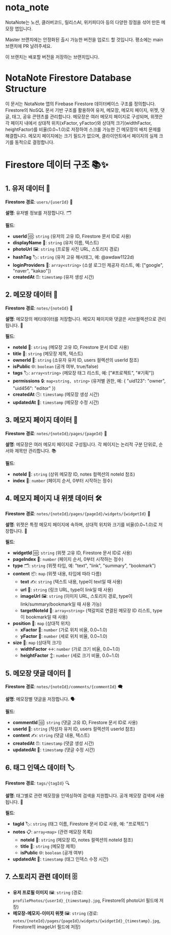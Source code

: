 # nota_note

NotaNote는 노션, 클러버코드, 릴리스AI, 위키피디아 등의 다양한 장점을 섞어 만든 메모장 앱입니다.

Master 브랜치에는 안정화된 출시 가능한 버전을 업로드 할 것입니다. 평소에는 main 브랜치에 PR 날려주세요.

이 브랜치는 배포할 버전을 저장하는 브랜치입니다.

# NotaNote Firestore Database Structure

이 문서는 NotaNote 앱의 Firebase Firestore 데이터베이스 구조를 정의합니다. Firestore의 NoSQL 문서 기반 구조를 활용하여 유저, 메모장, 메모지 페이지, 위젯, 댓글, 태그, 공유 콘텐츠를 관리합니다. 메모장은 여러 메모지 페이지로 구성되며, 위젯은 각 페이지 내에서 상대적 위치(xFactor, yFactor)와 상대적 크기(widthFactor, heightFactor)를 비율(0.0~1.0)로 저장하여 스크롤 가능한 긴 메모장의 배치 문제를 해결합니다. 메모지 페이지에는 크기 필드가 없으며, 클라이언트에서 페이지의 실제 크기를 동적으로 결정합니다.

# Firestore 데이터 구조 📚✨

## 1. 유저 데이터 👤

**Firestore 경로**: `users/{userId}` 🚪

**설명**: 유저별 정보를 저장합니다. 🗂️

**필드**:
- **userId** 🆔: `string` (유저의 고유 ID, Firestore 문서 ID로 사용)
- **displayName** 📛: `string` (유저 이름, 텍스트)
- **photoUrl** 🖼️: `string` (프로필 사진 URL, 스토리지 경로)
- **hashTag** 🏷️: `string` (유저 고유 해시태그, 예: @awdaw1122d)
- **loginProviders** 🔑: `array<string>` (소셜 로그인 제공자 리스트, 예: ["google", "naver", "kakao"])
- **createdAt** ⏰: `timestamp` (유저 생성 시간)

## 2. 메모장 데이터 📝

**Firestore 경로**: `notes/{noteId}` 📔

**설명**: 메모장의 메타데이터를 저장합니다. 메모지 페이지와 댓글은 서브컬렉션으로 관리됩니다. 🌟

**필드**:
- **noteId** 🔢: `string` (메모장 고유 ID, Firestore 문서 ID로 사용)
- **title** 📜: `string` (메모장 제목, 텍스트)
- **ownerId** 👑: `string` (소유자 유저 ID, users 컬렉션의 userId 참조)
- **isPublic** 🌐: `boolean` (공개 여부, true/false)
- **tags** 🏷️: `array<string>` (메모장 태그 리스트, 예: ["#프로젝트", "#기획"])
- **permissions** 🔒: `map<string, string>` (유저별 권한, 예: { "uid123": "owner", "uid456": "editor" })
- **createdAt** 🕒: `timestamp` (메모장 생성 시간)
- **updatedAt** 🔄: `timestamp` (메모장 수정 시간)

## 3. 메모지 페이지 데이터 📄

**Firestore 경로**: `notes/{noteId}/pages/{pageId}` 📑

**설명**: 메모장은 여러 메모지 페이지로 구성됩니다. 각 페이지는 논리적 구분 단위로, 순서와 제목만 관리합니다. 📚

**필드**:
- **noteId** 🔗: `string` (상위 메모장 ID, notes 컬렉션의 noteId 참조)
- **index** 🔢: `number` (페이지 순서, 0부터 시작하는 정수)

## 4. 메모지 페이지 내 위젯 데이터 🛠️

**Firestore 경로**: `notes/{noteId}/pages/{pageId}/widgets/{widgetId}` 🧩

**설명**: 위젯은 특정 메모지 페이지에 속하며, 상대적 위치와 크기를 비율(0.0~1.0)로 저장합니다. 🎨

**필드**:
- **widgetId** 🆔: `string` (위젯 고유 ID, Firestore 문서 ID로 사용)
- **pageIndex** 📍: `number` (페이지 순서, 0부터 시작하는 정수)
- **type** 🗂️: `string` (위젯 타입, 예: "text", "link", "summary", "bookmark")
- **content** 📦: `map` (위젯 내용, 타입에 따라 다름)
    - **text** ✍️: `string` (텍스트 내용, type이 text일 때 사용)
    - **url** 🔗: `string` (링크 URL, type이 link일 때 사용)
    - **imageUrl** 🖼️: `string` (이미지 URL, 스토리지 경로, type이 link/summary/bookmark일 때 사용 가능)
    - **targetNoteId** 📌: `array<string>` (책갈피로 연결된 메모장 ID 리스트, type이 bookmark일 때 사용)
- **position** 📍: `map` (상대적 위치)
    - **xFactor** 📏: `number` (가로 위치 비율, 0.0~1.0)
    - **yFactor** 📐: `number` (세로 위치 비율, 0.0~1.0)
- **size** 📏: `map` (상대적 크기)
    - **widthFactor** ↔️: `number` (가로 크기 비율, 0.0~1.0)
    - **heightFactor** ↕️: `number` (세로 크기 비율, 0.0~1.0)

## 5. 메모장 댓글 데이터 💬

**Firestore 경로**: `notes/{noteId}/comments/{commentId}` 🗨️

**설명**: 메모장별 댓글을 저장합니다. 🗣️

**필드**:
- **commentId** 🆔: `string` (댓글 고유 ID, Firestore 문서 ID로 사용)
- **userId** 👤: `string` (작성자 유저 ID, users 컬렉션의 userId 참조)
- **content** ✍️: `string` (댓글 내용, 텍스트)
- **createdAt** ⏰: `timestamp` (댓글 생성 시간)
- **updatedAt** 🔄: `timestamp` (댓글 수정 시간)

## 6. 태그 인덱스 데이터 🏷️

**Firestore 경로**: `tags/{tagId}` 🔍

**설명**: 태그별로 관련 메모장을 인덱싱하여 검색을 지원합니다. 공개 메모장 검색에 사용됩니다. 🔎

**필드**:
- **tagId** 🏷️: `string` (태그 이름, Firestore 문서 ID로 사용, 예: "프로젝트")
- **notes** 📋: `array<map>` (관련 메모장 목록)
    - **noteId** 🔢: `string` (메모장 ID, notes 컬렉션의 noteId 참조)
    - **title** 📜: `string` (메모장 제목)
    - **isPublic** 🌐: `boolean` (공개 여부)
- **updatedAt** 🔄: `timestamp` (태그 인덱스 수정 시간)

## 7. 스토리지 관련 데이터 🗄️

- **유저 프로필 이미지** 🖼️: `string` (경로: `profilePhotos/{userId}_{timestamp}.jpg`, Firestore의 photoUrl 필드에 저장)
- **메모장-메모지-이미지 위젯** 🖼️: `string` (경로: `notes/{noteId}/pages/{pageId}/widgets/{widgetId}_{timestamp}.jpg`, Firestore의 imageUrl 필드에 저장)
